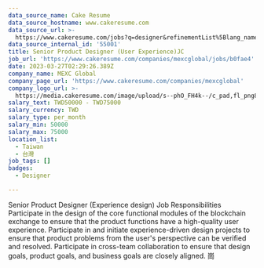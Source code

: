 ```yaml
---
data_source_name: Cake Resume
data_source_hostname: www.cakeresume.com
data_source_url: >-
  https://www.cakeresume.com/jobs?q=designer&refinementList%5Blang_name%5D%5B0%5D=English&refinementList%5Bsalary_type%5D=per_year
data_source_internal_id: '55001'
title: Senior Product Designer (User Experience)JC
job_url: 'https://www.cakeresume.com/companies/mexcglobal/jobs/b0fae4'
date: 2023-03-27T02:29:26.389Z
company_name: MEXC Global
company_page_url: 'https://www.cakeresume.com/companies/mexcglobal'
company_logo_url: >-
  https://media.cakeresume.com/image/upload/s--phO_FH4k--/c_pad,fl_png8,h_200,w_200/v1668742609/jyjfheirf31lydylj0xw.png
salary_text: TWD50000 - TWD75000
salary_currency: TWD
salary_type: per_month
salary_min: 50000
salary_max: 75000
location_list:
  - Taiwan
  - 台灣
job_tags: []
badges:
  - Designer

---
```


Senior Product Designer (Experience design) Job Responsibilities Participate in the design of the core functional modules of the blockchain exchange to ensure that the product functions have a high-quality user experience. Participate in and initiate experience-driven design projects to ensure that product problems from the user's perspective can be verified and resolved. Participate in cross-team collaboration to ensure that design goals, product goals, and business goals are closely aligned. 崗